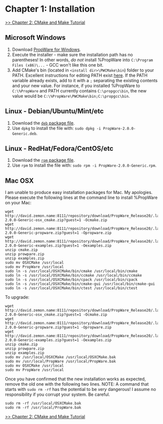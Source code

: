Chapter 1: Installation
=======================

[>> Chapter 2: CMake and Make Tutorial][1]

Microsoft Windows
-----------------
1. Download [PropWare for Windows][2].
2. Execute the installer - make sure the installation path has no parentheses! In other words, _do not_ install 
   %PropWare into `C:\Program Files (x86)\...` - GCC won't like this one bit.
3. Add CMake's bin (located in `<install dir>\PWCMake\bin`) folder to your PATH. Excellent instructions for editing 
   PATH exist [here][3]. If the PATH variable already exists, add to it with a `;` separating the existing contents 
   and your new value. For instance, if you installed %PropWare to `C:\%PropWare` and PATH currently contains 
   `C:\propgcc\bin`, the new value would be `C:\%PropWare\PWCMake\bin;C:\propgcc\bin`.

Linux - Debian/Ubuntu/Mint/etc
------------------------------
1. Download the [`deb` package file][4].
2. Use `dpkg` to install the file with: `sudo dpkg -i PropWare-2.0.0-Generic.deb`.

Linux - RedHat/Fedora/CentOS/etc
--------------------------------
1. Download the [`rpm` package file][5].
2. Use `rpm` to install the file with: `sudo rpm -i PropWare-2.0.0-Generic.rpm`.

Mac OSX
-------
I am unable to produce easy installation packages for Mac. My apologies. Please execute the following lines at the 
command line to install %PropWare on your Mac:

~~~~~~~~~~~~~~~~~~~~~~~~~~~~~~~~~~~~~~~~~~~~~~~~~~~~~~~~~~~~~~~~~~~~{.sh}
wget http://david.zemon.name:8111/repository/download/PropWare_Release20/.lastSuccessful/PropWare-2.0.0-Generic-osx_cmake.zip?guest=1 -Ocmake.zip
wget http://david.zemon.name:8111/repository/download/PropWare_Release20/.lastSuccessful/PropWare-2.0.0-Generic-propware.zip?guest=1 -Opropware.zip
wget http://david.zemon.name:8111/repository/download/PropWare_Release20/.lastSuccessful/PropWare-2.0.0-Generic-examples.zip?guest=1 -Oexamples.zip
unzip cmake.zip
unzip prowpare.zip
unzip examples.zip
sudo mv OSXCMake /usr/local
sudo mv PropWare /usr/local
sudo ln -s /usr/local/OSXCMake/bin/cmake /usr/local/bin/cmake
sudo ln -s /usr/local/OSXCMake/bin/ccmake /usr/local/bin/ccmake
sudo ln -s /usr/local/OSXCMake/bin/cpack /usr/local/bin/cpack
sudo ln -s /usr/local/OSXCMake/bin/cmake-gui /usr/local/bin/cmake-gui
sudo ln -s /usr/local/OSXCMake/bin/ctest /usr/local/bin/ctest
~~~~~~~~~~~~~~~~~~~~~~~~~~~~~~~~~~~~~~~~~~~~~~~~~~~~~~~~~~~~~~~~~~~~

To upgrade:
~~~~~~~~~~~~~~~~~~~~~~~~~~~~~~~~~~~~~~~~~~~~~~~~~~~~~~~~~~~~~~~~~~~~{.sh}
wget http://david.zemon.name:8111/repository/download/PropWare_Release20/.lastSuccessful/PropWare-2.0.0-Generic-osx_cmake.zip?guest=1 -Ocmake.zip
wget http://david.zemon.name:8111/repository/download/PropWare_Release20/.lastSuccessful/PropWare-2.0.0-Generic-propware.zip?guest=1 -Opropware.zip
wget http://david.zemon.name:8111/repository/download/PropWare_Release20/.lastSuccessful/PropWare-2.0.0-Generic-examples.zip?guest=1 -Oexamples.zip
unzip cmake.zip
unzip prowpare.zip
unzip examples.zip
sudo mv /usr/local/OSXCMake /usr/local/OSXCMake.bak
sudo mv /usr/local/PropWare /usr/local/PropWare.bak
sudo mv OSXCMake /usr/local
sudo mv PropWare /usr/local
~~~~~~~~~~~~~~~~~~~~~~~~~~~~~~~~~~~~~~~~~~~~~~~~~~~~~~~~~~~~~~~~~~~~

Once you have confirmed that the new installation works as expected, remove the old one with the following two lines.
NOTE: A command that starts with `sudo rm -rf` has the potential to be _very_ dangerous! I assume no responsibility 
if you corrupt your system. Be careful.
~~~~~~~~~~~~~~~~~~~~~~~~~~~~~~~~~~~~~~~~~~~~~~~~~~~~~~~~~~~~~~~~~~~~{.sh}
sudo rm -rf /usr/local/OSXCMake.bak
sudo rm -rf /usr/local/PropWare.bak
~~~~~~~~~~~~~~~~~~~~~~~~~~~~~~~~~~~~~~~~~~~~~~~~~~~~~~~~~~~~~~~~~~~~

[>> Chapter 2: CMake and Make Tutorial][1]

[1]: http://david.zemon.name/PropWare/md_docs_Ch2CMakeTutorial.html
[2]: http://david.zemon.name:8111/repository/download/PropWare_Release20/.lastSuccessful/PropWare-2.0.0-Generic.exe?guest=1
[3]: http://www.computerhope.com/issues/ch000549.htm
[4]: http://david.zemon.name:8111/repository/download/PropWare_Release20/.lastSuccessful/PropWare-2.0.0-Generic.deb?guest=1
[5]: http://david.zemon.name:8111/repository/download/PropWare_Release20/.lastSuccessful/PropWare-2.0.0-Generic.rpm?guest=1
